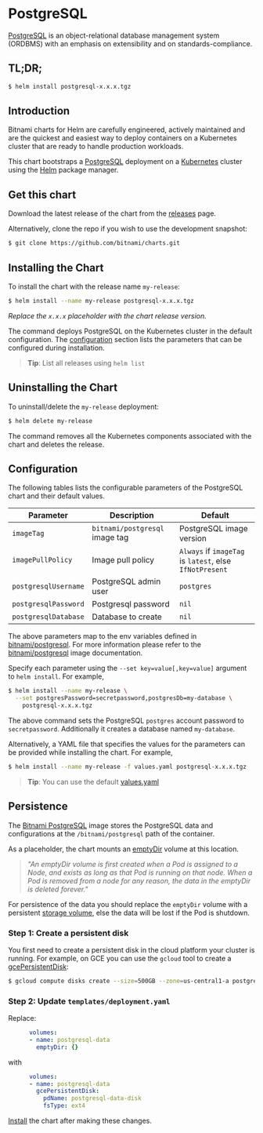 # PostgreSQL

[PostgreSQL](https://www.postgresql.org/) is an object-relational database management system (ORDBMS) with an emphasis on extensibility and on standards-compliance.

## TL;DR;

```bash
$ helm install postgresql-x.x.x.tgz
```

## Introduction

Bitnami charts for Helm are carefully engineered, actively maintained and are the quickest and easiest way to deploy containers on a Kubernetes cluster that are ready to handle production workloads.

This chart bootstraps a [PostgreSQL](https://github.com/bitnami/bitnami-docker-postgresql) deployment on a [Kubernetes](http://kubernetes.io) cluster using the [Helm](https://helm.sh) package manager.

## Get this chart

Download the latest release of the chart from the [releases](../../../releases) page.

Alternatively, clone the repo if you wish to use the development snapshot:

```bash
$ git clone https://github.com/bitnami/charts.git
```

## Installing the Chart

To install the chart with the release name `my-release`:

```bash
$ helm install --name my-release postgresql-x.x.x.tgz
```

*Replace the `x.x.x` placeholder with the chart release version.*

The command deploys PostgreSQL on the Kubernetes cluster in the default configuration. The [configuration](#configuration) section lists the parameters that can be configured during installation.

> **Tip**: List all releases using `helm list`

## Uninstalling the Chart

To uninstall/delete the `my-release` deployment:

```bash
$ helm delete my-release
```

The command removes all the Kubernetes components associated with the chart and deletes the release.

## Configuration

The following tables lists the configurable parameters of the PostgreSQL chart and their default values.

|      Parameter       |          Description           |                         Default                         |
|----------------------|--------------------------------|---------------------------------------------------------|
| `imageTag`           | `bitnami/postgresql` image tag | PostgreSQL image version                                |
| `imagePullPolicy`    | Image pull policy              | `Always` if `imageTag` is `latest`, else `IfNotPresent` |
| `postgresqlUsername` | PostgreSQL admin user          | `postgres`                                              |
| `postgresqlPassword` | Postgresql password            | `nil`                                                   |
| `postgresqlDatabase` | Database to create             | `nil`                                                   |

The above parameters map to the env variables defined in [bitnami/postgresql](http://github.com/bitnami/bitnami-docker-postgresql). For more information please refer to the [bitnami/postgresql](http://github.com/bitnami/bitnami-docker-postgresql) image documentation.

Specify each parameter using the `--set key=value[,key=value]` argument to `helm install`. For example,

```bash
$ helm install --name my-release \
  --set postgresPassword=secretpassword,postgresDb=my-database \
    postgresql-x.x.x.tgz
```

The above command sets the PostgreSQL `postgres` account password to `secretpassword`. Additionally it creates a database named `my-database`.

Alternatively, a YAML file that specifies the values for the parameters can be provided while installing the chart. For example,

```bash
$ helm install --name my-release -f values.yaml postgresql-x.x.x.tgz
```

> **Tip**: You can use the default [values.yaml](values.yaml)

## Persistence

The [Bitnami PostgreSQL](https://github.com/bitnami/bitnami-docker-postgresql) image stores the PostgreSQL data and configurations at the `/bitnami/postgresql` path of the container.

As a placeholder, the chart mounts an [emptyDir](http://kubernetes.io/docs/user-guide/volumes/#emptydir) volume at this location.

> *"An emptyDir volume is first created when a Pod is assigned to a Node, and exists as long as that Pod is running on that node. When a Pod is removed from a node for any reason, the data in the emptyDir is deleted forever."*

For persistence of the data you should replace the `emptyDir` volume with a persistent [storage volume](http://kubernetes.io/docs/user-guide/volumes/), else the data will be lost if the Pod is shutdown.

### Step 1: Create a persistent disk

You first need to create a persistent disk in the cloud platform your cluster is running. For example, on GCE you can use the `gcloud` tool to create a [gcePersistentDisk](http://kubernetes.io/docs/user-guide/volumes/#gcepersistentdisk):

```bash
$ gcloud compute disks create --size=500GB --zone=us-central1-a postgresql-data-disk
```

### Step 2: Update `templates/deployment.yaml`

Replace:

```yaml
      volumes:
      - name: postgresql-data
        emptyDir: {}
```

with

```yaml
      volumes:
      - name: postgresql-data
        gcePersistentDisk:
          pdName: postgresql-data-disk
          fsType: ext4
```

[Install](#installing-the-chart) the chart after making these changes.
